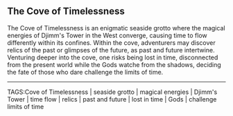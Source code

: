 ## The Cove of Timelessness

The Cove of Timelessness is an enigmatic seaside grotto where the magical energies of Djimm's Tower in the West converge, causing time to flow differently within its confines. Within the cove, adventurers may discover relics of the past or glimpses of the future, as past and future intertwine. Venturing deeper into the cove, one risks being lost in time, disconnected from the present world while the Gods watche from the shadows, deciding the fate of those who dare challenge the limits of time.


---

TAGS:Cove of Timelessness | seaside grotto | magical energies | Djimm's Tower | time flow | relics | past and future | lost in time | Gods | challenge limits of time
